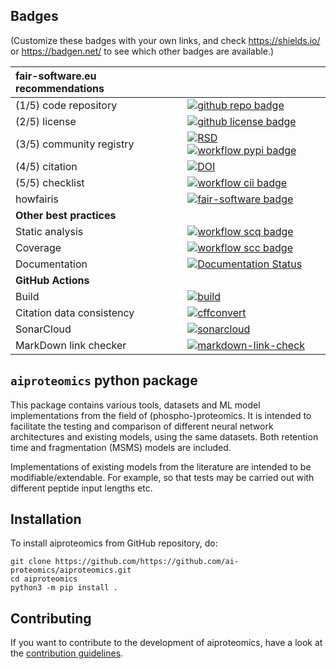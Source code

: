 ## Badges

(Customize these badges with your own links, and check https://shields.io/ or https://badgen.net/ to see which other badges are available.)

| fair-software.eu recommendations | |
| :-- | :--  |
| (1/5) code repository              | [![github repo badge](https://img.shields.io/badge/github-repo-000.svg?logo=github&labelColor=gray&color=blue)](https://github.com/https://github.com/ai-proteomics/aiproteomics) |
| (2/5) license                      | [![github license badge](https://img.shields.io/github/license/https://github.com/ai-proteomics/aiproteomics)](https://github.com/ai-proteomics/aiproteomics) |
| (3/5) community registry           | [![RSD](https://img.shields.io/badge/rsd-aiproteomics-00a3e3.svg)](https://www.research-software.nl/software/aiproteomics) [![workflow pypi badge](https://img.shields.io/pypi/v/aiproteomics.svg?colorB=blue)](https://pypi.python.org/project/aiproteomics/) |
| (4/5) citation                     | [![DOI](https://zenodo.org/badge/DOI/<replace-with-created-DOI>.svg)](https://doi.org/<replace-with-created-DOI>) |
| (5/5) checklist                    | [![workflow cii badge](https://bestpractices.coreinfrastructure.org/projects/<replace-with-created-project-identifier>/badge)](https://bestpractices.coreinfrastructure.org/projects/<replace-with-created-project-identifier>) |
| howfairis                          | [![fair-software badge](https://img.shields.io/badge/fair--software.eu-%E2%97%8F%20%20%E2%97%8F%20%20%E2%97%8F%20%20%E2%97%8F%20%20%E2%97%8B-yellow)](https://fair-software.eu) |
| **Other best practices**           | &nbsp; |
| Static analysis                    | [![workflow scq badge](https://sonarcloud.io/api/project_badges/measure?project=https://github.com/ai-proteomics_aiproteomics&metric=alert_status)](https://sonarcloud.io/dashboard?id=https://github.com/ai-proteomics_aiproteomics) |
| Coverage                           | [![workflow scc badge](https://sonarcloud.io/api/project_badges/measure?project=https://github.com/ai-proteomics_aiproteomics&metric=coverage)](https://sonarcloud.io/dashboard?id=https://github.com/ai-proteomics_aiproteomics) |
| Documentation                      | [![Documentation Status](https://readthedocs.org/projects/aiproteomics/badge/?version=latest)](https://aiproteomics.readthedocs.io/en/latest/?badge=latest) |
| **GitHub Actions**                 | &nbsp; |
| Build                              | [![build](https://github.com/https://github.com/ai-proteomics/aiproteomics/actions/workflows/build.yml/badge.svg)](https://github.com/ai-proteomics/aiproteomics/actions/workflows/build.yml) |
| Citation data consistency               | [![cffconvert](https://github.com/ai-proteomics/aiproteomics/actions/workflows/cffconvert.yml/badge.svg)](https://github.com/ai-proteomics/aiproteomics/actions/workflows/cffconvert.yml) |
| SonarCloud                         | [![sonarcloud](https://github.com/ai-proteomics/aiproteomics/actions/workflows/sonarcloud.yml/badge.svg)](https://github.com/https://github.com/ai-proteomics/aiproteomics/actions/workflows/sonarcloud.yml) |
| MarkDown link checker              | [![markdown-link-check](https://github.com/ai-proteomics/aiproteomics/actions/workflows/markdown-link-check.yml/badge.svg)](https://github.com/https://github.com/ai-proteomics/aiproteomics/actions/workflows/markdown-link-check.yml) |

## `aiproteomics` python package
This package contains various tools, datasets and ML model implementations from the field of (phospho-)proteomics. It is intended to facilitate the testing and comparison of different neural network architectures and existing models, using the same datasets. Both retention time and fragmentation (MSMS) models are included.

Implementations of existing models from the literature are intended to be modifiable/extendable. For example, so that tests may be carried out with different peptide input lengths etc.

## Installation

To install aiproteomics from GitHub repository, do:

```console
git clone https://github.com/https://github.com/ai-proteomics/aiproteomics.git
cd aiproteomics
python3 -m pip install .
```

## Contributing

If you want to contribute to the development of aiproteomics,
have a look at the [contribution guidelines](CONTRIBUTING.md).
